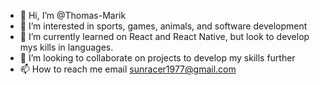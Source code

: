 - 👋 Hi, I’m @Thomas-Marik
- 👀 I’m interested in sports, games, animals, and software development
- 🌱 I’m currently learned on React and React Native, but look to develop mys kills in languages.
- 💞️ I’m looking to collaborate on projects to develop my skills further
- 📫 How to reach me email sunracer1977@gmail.com

<!---
Thomas-Marik/Thomas-Marik is a ✨ special ✨ repository because its `README.md` (this file) appears on your GitHub profile.
You can click the Preview link to take a look at your changes.
--->
